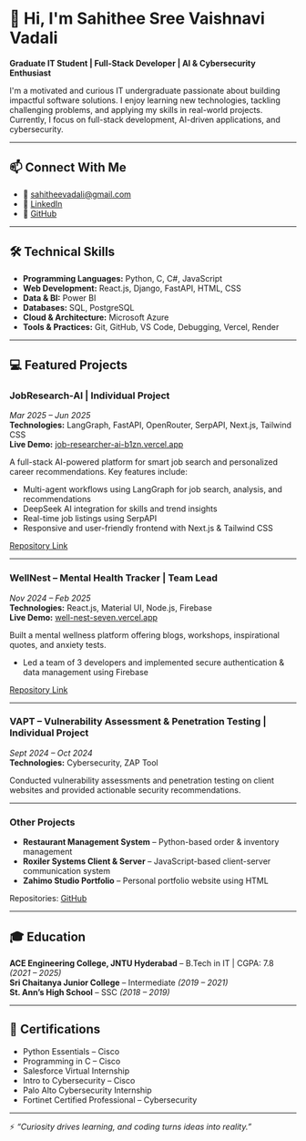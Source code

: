 # 👋 Hi, I'm Sahithee Sree Vaishnavi Vadali

**Graduate IT Student | Full-Stack Developer | AI & Cybersecurity Enthusiast**

I'm a motivated and curious IT undergraduate passionate about building impactful software solutions. I enjoy learning new technologies, tackling challenging problems, and applying my skills in real-world projects. Currently, I focus on full-stack development, AI-driven applications, and cybersecurity.

---

## 📫 Connect With Me

- 📧 [sahitheevadali@gmail.com](mailto:sahitheevadali@gmail.com)  
- 💼 [LinkedIn](https://linkedin.com/in/sahithee-vadali)  
- 🐙 [GitHub](https://github.com/Sahithee-Vadali) 

---

## 🛠 Technical Skills

- **Programming Languages:** Python, C, C#, JavaScript  
- **Web Development:** React.js, Django, FastAPI, HTML, CSS  
- **Data & BI:** Power BI  
- **Databases:** SQL, PostgreSQL  
- **Cloud & Architecture:** Microsoft Azure  
- **Tools & Practices:** Git, GitHub, VS Code, Debugging, Vercel, Render  

---

## 💻 Featured Projects

### **JobResearch-AI** | Individual Project  
*Mar 2025 – Jun 2025*  
**Technologies:** LangGraph, FastAPI, OpenRouter, SerpAPI, Next.js, Tailwind CSS  
**Live Demo:** [job-researcher-ai-b1zn.vercel.app](https://job-researcher-ai-b1zn.vercel.app/)  

A full-stack AI-powered platform for smart job search and personalized career recommendations. Key features include:  
- Multi-agent workflows using LangGraph for job search, analysis, and recommendations  
- DeepSeek AI integration for skills and trend insights  
- Real-time job listings using SerpAPI  
- Responsive and user-friendly frontend with Next.js & Tailwind CSS  

[Repository Link](https://github.com/Sahithee-Vadali)  

---

### **WellNest – Mental Health Tracker** | Team Lead  
*Nov 2024 – Feb 2025*  
**Technologies:** React.js, Material UI, Node.js, Firebase  
**Live Demo:** [well-nest-seven.vercel.app](https://well-nest-seven.vercel.app/)  

Built a mental wellness platform offering blogs, workshops, inspirational quotes, and anxiety tests.  
- Led a team of 3 developers and implemented secure authentication & data management using Firebase  

[Repository Link](https://github.com/Sahithee-Vadali/WellNest)  

---

### **VAPT – Vulnerability Assessment & Penetration Testing** | Individual Project  
*Sept 2024 – Oct 2024*  
**Technologies:** Cybersecurity, ZAP Tool  

Conducted vulnerability assessments and penetration testing on client websites and provided actionable security recommendations.  

---

### **Other Projects**  

- **Restaurant Management System** – Python-based order & inventory management  
- **Roxiler Systems Client & Server** – JavaScript-based client-server communication system  
- **Zahimo Studio Portfolio** – Personal portfolio website using HTML  

Repositories: [GitHub](https://github.com/Sahithee-Vadali)  

---

## 🎓 Education

**ACE Engineering College, JNTU Hyderabad** – B.Tech in IT | CGPA: 7.8 *(2021 – 2025)*  
**Sri Chaitanya Junior College** – Intermediate *(2019 – 2021)*  
**St. Ann’s High School** – SSC *(2018 – 2019)*  

---

## 📜 Certifications

- Python Essentials – Cisco  
- Programming in C – Cisco  
- Salesforce Virtual Internship  
- Intro to Cybersecurity – Cisco  
- Palo Alto Cybersecurity Internship  
- Fortinet Certified Professional – Cybersecurity  

---

⚡ *“Curiosity drives learning, and coding turns ideas into reality.”*
